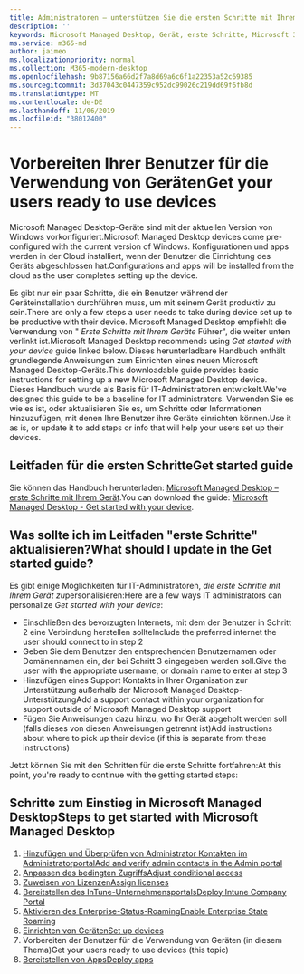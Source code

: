 ```yaml
---
title: Administratoren – unterstützen Sie die ersten Schritte mit Ihrem Microsoft Managed Desktop-Gerät.
description: ''
keywords: Microsoft Managed Desktop, Gerät, erste Schritte, Microsoft 365
ms.service: m365-md
author: jaimeo
ms.localizationpriority: normal
ms.collection: M365-modern-desktop
ms.openlocfilehash: 9b87156a66d2f7a8d69a6c6f1a22353a52c69385
ms.sourcegitcommit: 3d37043c0447359c952dc99026c219dd69f6fb8d
ms.translationtype: MT
ms.contentlocale: de-DE
ms.lasthandoff: 11/06/2019
ms.locfileid: "38012400"
---
```

# <a name="get-your-users-ready-to-use-devices"></a><span data-ttu-id="2e689-103">Vorbereiten Ihrer Benutzer für die Verwendung von Geräten</span><span class="sxs-lookup"><span data-stu-id="2e689-103">Get your users ready to use devices</span></span>

<span data-ttu-id="2e689-104">Microsoft Managed Desktop-Geräte sind mit der aktuellen Version von Windows vorkonfiguriert.</span><span class="sxs-lookup"><span data-stu-id="2e689-104">Microsoft Managed Desktop devices come pre-configured with the current version of Windows.</span></span> <span data-ttu-id="2e689-105">Konfigurationen und apps werden in der Cloud installiert, wenn der Benutzer die Einrichtung des Geräts abgeschlossen hat.</span><span class="sxs-lookup"><span data-stu-id="2e689-105">Configurations and apps will be installed from the cloud as the user completes setting up the device.</span></span> 
 
<span data-ttu-id="2e689-106">Es gibt nur ein paar Schritte, die ein Benutzer während der Geräteinstallation durchführen muss, um mit seinem Gerät produktiv zu sein.</span><span class="sxs-lookup"><span data-stu-id="2e689-106">There are only a few steps a user needs to take during device set up to be productive with their device.</span></span> <span data-ttu-id="2e689-107">Microsoft Managed Desktop empfiehlt die Verwendung von " *Erste Schritte mit Ihrem Geräte* Führer", die weiter unten verlinkt ist.</span><span class="sxs-lookup"><span data-stu-id="2e689-107">Microsoft Managed Desktop recommends using *Get started with your device* guide linked below.</span></span> <span data-ttu-id="2e689-108">Dieses herunterladbare Handbuch enthält grundlegende Anweisungen zum Einrichten eines neuen Microsoft Managed Desktop-Geräts.</span><span class="sxs-lookup"><span data-stu-id="2e689-108">This downloadable guide provides basic instructions for setting up a new Microsoft Managed Desktop device.</span></span> <span data-ttu-id="2e689-109">Dieses Handbuch wurde als Basis für IT-Administratoren entwickelt.</span><span class="sxs-lookup"><span data-stu-id="2e689-109">We've designed this guide to be a baseline for IT administrators.</span></span> <span data-ttu-id="2e689-110">Verwenden Sie es wie es ist, oder aktualisieren Sie es, um Schritte oder Informationen hinzuzufügen, mit denen Ihre Benutzer ihre Geräte einrichten können.</span><span class="sxs-lookup"><span data-stu-id="2e689-110">Use it as is, or update it to add steps or info that will help your users set up their devices.</span></span> 

## <a name="get-started-guide"></a><span data-ttu-id="2e689-111">Leitfaden für die ersten Schritte</span><span class="sxs-lookup"><span data-stu-id="2e689-111">Get started guide</span></span> 
<span data-ttu-id="2e689-112">Sie können das Handbuch herunterladen: [Microsoft Managed Desktop – erste Schritte mit Ihrem Gerät](https://www.microsoft.com/download/details.aspx?id=57918).</span><span class="sxs-lookup"><span data-stu-id="2e689-112">You can download the guide: [Microsoft Managed Desktop - Get started with your device](https://www.microsoft.com/download/details.aspx?id=57918).</span></span>

## <a name="what-should-i-update-in-the-get-started-guide"></a><span data-ttu-id="2e689-113">Was sollte ich im Leitfaden "erste Schritte" aktualisieren?</span><span class="sxs-lookup"><span data-stu-id="2e689-113">What should I update in the Get started guide?</span></span>

<span data-ttu-id="2e689-114">Es gibt einige Möglichkeiten für IT-Administratoren, *die erste Schritte mit Ihrem Gerät zu*personalisieren:</span><span class="sxs-lookup"><span data-stu-id="2e689-114">Here are a few ways IT administrators can personalize *Get started with your device*:</span></span>
- <span data-ttu-id="2e689-115">Einschließen des bevorzugten Internets, mit dem der Benutzer in Schritt 2 eine Verbindung herstellen sollte</span><span class="sxs-lookup"><span data-stu-id="2e689-115">Include the preferred internet the user should connect to in step 2</span></span>
- <span data-ttu-id="2e689-116">Geben Sie dem Benutzer den entsprechenden Benutzernamen oder Domänennamen ein, der bei Schritt 3 eingegeben werden soll.</span><span class="sxs-lookup"><span data-stu-id="2e689-116">Give the user with the appropriate username, or domain name to enter at step 3</span></span>
- <span data-ttu-id="2e689-117">Hinzufügen eines Support Kontakts in Ihrer Organisation zur Unterstützung außerhalb der Microsoft Managed Desktop-Unterstützung</span><span class="sxs-lookup"><span data-stu-id="2e689-117">Add a support contact within your organization for support outside of Microsoft Managed Desktop support</span></span>
- <span data-ttu-id="2e689-118">Fügen Sie Anweisungen dazu hinzu, wo Ihr Gerät abgeholt werden soll (falls dieses von diesen Anweisungen getrennt ist)</span><span class="sxs-lookup"><span data-stu-id="2e689-118">Add instructions about where to pick up their device (if this is separate from these instructions)</span></span>

<span data-ttu-id="2e689-119">Jetzt können Sie mit den Schritten für die erste Schritte fortfahren:</span><span class="sxs-lookup"><span data-stu-id="2e689-119">At this point, you're ready to continue with the getting started steps:</span></span>


## <a name="steps-to-get-started-with-microsoft-managed-desktop"></a><span data-ttu-id="2e689-120">Schritte zum Einstieg in Microsoft Managed Desktop</span><span class="sxs-lookup"><span data-stu-id="2e689-120">Steps to get started with Microsoft Managed Desktop</span></span>

1. [<span data-ttu-id="2e689-121">Hinzufügen und Überprüfen von Administrator Kontakten im Administratorportal</span><span class="sxs-lookup"><span data-stu-id="2e689-121">Add and verify admin contacts in the Admin portal</span></span>](add-admin-contacts.md)
2. [<span data-ttu-id="2e689-122">Anpassen des bedingten Zugriffs</span><span class="sxs-lookup"><span data-stu-id="2e689-122">Adjust conditional access</span></span>](conditional-access.md)
3. [<span data-ttu-id="2e689-123">Zuweisen von Lizenzen</span><span class="sxs-lookup"><span data-stu-id="2e689-123">Assign licenses</span></span>](assign-licenses.md)
4. [<span data-ttu-id="2e689-124">Bereitstellen des InTune-Unternehmensportals</span><span class="sxs-lookup"><span data-stu-id="2e689-124">Deploy Intune Company Portal</span></span>](company-portal.md)
5. [<span data-ttu-id="2e689-125">Aktivieren des Enterprise-Status-Roaming</span><span class="sxs-lookup"><span data-stu-id="2e689-125">Enable Enterprise State Roaming</span></span>](enterprise-state-roaming.md)
6. [<span data-ttu-id="2e689-126">Einrichten von Geräten</span><span class="sxs-lookup"><span data-stu-id="2e689-126">Set up devices</span></span>](set-up-devices.md)
7. <span data-ttu-id="2e689-127">Vorbereiten der Benutzer für die Verwendung von Geräten (in diesem Thema)</span><span class="sxs-lookup"><span data-stu-id="2e689-127">Get your users ready to use devices (this topic)</span></span>
8. [<span data-ttu-id="2e689-128">Bereitstellen von Apps</span><span class="sxs-lookup"><span data-stu-id="2e689-128">Deploy apps</span></span>](deploy-apps.md)